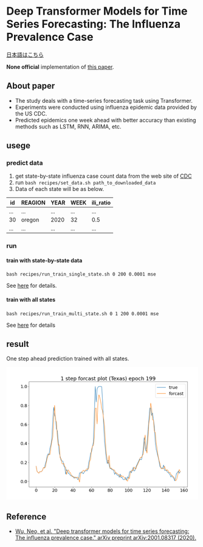 # Deep Transformer Models for Time Series Forecasting: The Influenza Prevalence Case

[日本語はこちら](./README_jp.md)

**None official** implementation of [this paper](https://arxiv.org/abs/2001.08317).

## About paper

- The study deals with a time-series forecasting task using Transformer.
- Experiments were conducted using influenza epidemic data provided by the US CDC.
- Predicted epidemics one week ahead with better accuracy than existing methods such as LSTM, RNN, ARIMA, etc.

## usege

### predict data

1. get state-by-state influenza case count data from the web site of [CDC](https://gis.cdc.gov/grasp/fluview/fluportaldashboard.html)
2. run `bash recipes/set_data.sh path_to_downloaded_data`
3. Data of each state will be as below.

| id | REAGION | YEAR | WEEK | ili_ratio |
| ---- | ---- | ---- | ---- | ---- |
| ... | ... | ... | ... | ... |
| 30 | oregon | 2020 | 32 | 0.5 |
| ... | ... | ... | ... | ... |

### run

#### train with state-by-state data

`bash recipes/run_train_single_state.sh 0 200 0.0001 mse`

See [here](recipes/run_train_single_state.sh) for details.

#### train with all states

`bash recipes/run_train_multi_state.sh 0 1 200 0.0001 mse`

See [here](recipes/run_train_multi_state.sh) for details

## result

One step ahead prediction trained with all states.

![](./img/multi_texas.png)

## Reference

- [Wu, Neo, et al. "Deep transformer models for time series forecasting: The influenza prevalence case." arXiv preprint arXiv:2001.08317 (2020).](https://arxiv.org/abs/2001.08317)
